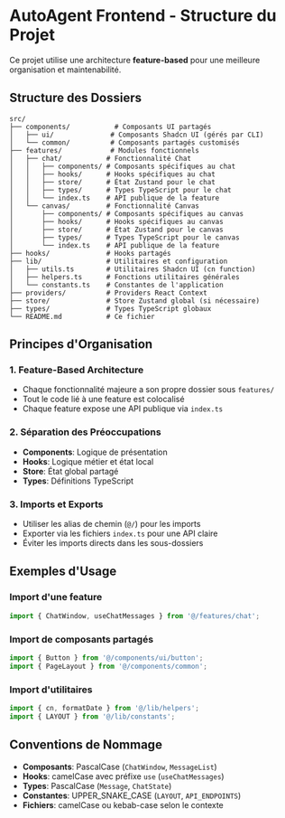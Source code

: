 # AutoAgent Frontend - Structure du Projet

Ce projet utilise une architecture **feature-based** pour une meilleure organisation et
maintenabilité.

## Structure des Dossiers

```
src/
├── components/           # Composants UI partagés
│   ├── ui/              # Composants Shadcn UI (gérés par CLI)
│   └── common/          # Composants partagés customisés
├── features/            # Modules fonctionnels
│   ├── chat/           # Fonctionnalité Chat
│   │   ├── components/ # Composants spécifiques au chat
│   │   ├── hooks/      # Hooks spécifiques au chat
│   │   ├── store/      # État Zustand pour le chat
│   │   ├── types/      # Types TypeScript pour le chat
│   │   └── index.ts    # API publique de la feature
│   └── canvas/         # Fonctionnalité Canvas
│       ├── components/ # Composants spécifiques au canvas
│       ├── hooks/      # Hooks spécifiques au canvas
│       ├── store/      # État Zustand pour le canvas
│       ├── types/      # Types TypeScript pour le canvas
│       └── index.ts    # API publique de la feature
├── hooks/              # Hooks partagés
├── lib/                # Utilitaires et configuration
│   ├── utils.ts        # Utilitaires Shadcn UI (cn function)
│   ├── helpers.ts      # Fonctions utilitaires générales
│   └── constants.ts    # Constantes de l'application
├── providers/          # Providers React Context
├── store/              # Store Zustand global (si nécessaire)
├── types/              # Types TypeScript globaux
└── README.md           # Ce fichier
```

## Principes d'Organisation

### 1. **Feature-Based Architecture**

- Chaque fonctionnalité majeure a son propre dossier sous `features/`
- Tout le code lié à une feature est colocalisé
- Chaque feature expose une API publique via `index.ts`

### 2. **Séparation des Préoccupations**

- **Components**: Logique de présentation
- **Hooks**: Logique métier et état local
- **Store**: État global partagé
- **Types**: Définitions TypeScript

### 3. **Imports et Exports**

- Utiliser les alias de chemin (`@/`) pour les imports
- Exporter via les fichiers `index.ts` pour une API claire
- Éviter les imports directs dans les sous-dossiers

## Exemples d'Usage

### Import d'une feature

```typescript
import { ChatWindow, useChatMessages } from '@/features/chat';
```

### Import de composants partagés

```typescript
import { Button } from '@/components/ui/button';
import { PageLayout } from '@/components/common';
```

### Import d'utilitaires

```typescript
import { cn, formatDate } from '@/lib/helpers';
import { LAYOUT } from '@/lib/constants';
```

## Conventions de Nommage

- **Composants**: PascalCase (`ChatWindow`, `MessageList`)
- **Hooks**: camelCase avec préfixe `use` (`useChatMessages`)
- **Types**: PascalCase (`Message`, `ChatState`)
- **Constantes**: UPPER_SNAKE_CASE (`LAYOUT`, `API_ENDPOINTS`)
- **Fichiers**: camelCase ou kebab-case selon le contexte
